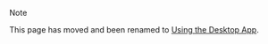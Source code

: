 > [!NOTE]
> This page has moved and been renamed to [Using the Desktop App](/tutorials/desktop-app?id=add-your-configuration).
